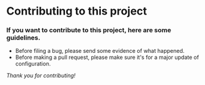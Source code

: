# Contributing to this project

### If you want to contribute to this project, here are some **guidelines**.
- Before filing a bug, please send some evidence of what happened.
- Before making a pull request, please make sure it's for a major update of configuration.

*Thank you for contributing!*

